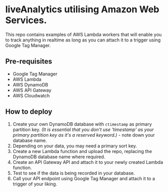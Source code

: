 # liveAnalytics utilising Amazon Web Services.

This repo contains examples of AWS Lambda workers that will enable you to track anything in realtime as long as you can attach it to a trigger using Google Tag Manager.

## Pre-requisites

 - Google Tag Manager
 - AWS Lambda
 - AWS DynamoDB
 - AWS API Gateway
 - AWS Cloudwatch

## How to deploy

 1. Create your own DynamoDB database with `ctimestamp` as primary partition key. *(It is essential that you don't use 'timestamp' as your primary partition key as it's a reserved keyword.)* - note down your database name.
 2. Depending on your data, you may need a primary sort key.
 3. Create a new Lambda function and upload the repo, replacing the DynamoDB database name where required.
 4. Create an API Gateway API and attach it to your newly created Lambda function.
 5. Test to see if the data is being recorded in your database.
 6. Call your API endpoint using Google Tag Manager and attach it to a trigger of your liking.
